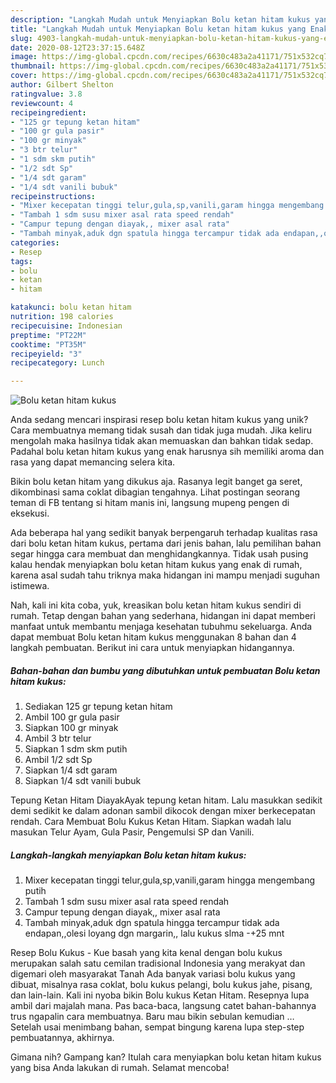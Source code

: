```yaml
---
description: "Langkah Mudah untuk Menyiapkan Bolu ketan hitam kukus yang Enak"
title: "Langkah Mudah untuk Menyiapkan Bolu ketan hitam kukus yang Enak"
slug: 4903-langkah-mudah-untuk-menyiapkan-bolu-ketan-hitam-kukus-yang-enak
date: 2020-08-12T23:37:15.648Z
image: https://img-global.cpcdn.com/recipes/6630c483a2a41171/751x532cq70/bolu-ketan-hitam-kukus-foto-resep-utama.jpg
thumbnail: https://img-global.cpcdn.com/recipes/6630c483a2a41171/751x532cq70/bolu-ketan-hitam-kukus-foto-resep-utama.jpg
cover: https://img-global.cpcdn.com/recipes/6630c483a2a41171/751x532cq70/bolu-ketan-hitam-kukus-foto-resep-utama.jpg
author: Gilbert Shelton
ratingvalue: 3.8
reviewcount: 4
recipeingredient:
- "125 gr tepung ketan hitam"
- "100 gr gula pasir"
- "100 gr minyak"
- "3 btr telur"
- "1 sdm skm putih"
- "1/2 sdt Sp"
- "1/4 sdt garam"
- "1/4 sdt vanili bubuk"
recipeinstructions:
- "Mixer kecepatan tinggi telur,gula,sp,vanili,garam hingga mengembang putih"
- "Tambah 1 sdm susu mixer asal rata speed rendah"
- "Campur tepung dengan diayak,, mixer asal rata"
- "Tambah minyak,aduk dgn spatula hingga tercampur tidak ada endapan,,olesi loyang dgn margarin,, lalu kukus slma -+25 mnt"
categories:
- Resep
tags:
- bolu
- ketan
- hitam

katakunci: bolu ketan hitam 
nutrition: 198 calories
recipecuisine: Indonesian
preptime: "PT22M"
cooktime: "PT35M"
recipeyield: "3"
recipecategory: Lunch

---
```



![Bolu ketan hitam kukus](https://img-global.cpcdn.com/recipes/6630c483a2a41171/751x532cq70/bolu-ketan-hitam-kukus-foto-resep-utama.jpg)

Anda sedang mencari inspirasi resep bolu ketan hitam kukus yang unik? Cara membuatnya memang tidak susah dan tidak juga mudah. Jika keliru mengolah maka hasilnya tidak akan memuaskan dan bahkan tidak sedap. Padahal bolu ketan hitam kukus yang enak harusnya sih memiliki aroma dan rasa yang dapat memancing selera kita.

Bikin bolu ketan hitam yang dikukus aja. Rasanya legit banget ga seret, dikombinasi sama coklat dibagian tengahnya. Lihat postingan seorang teman di FB tentang si hitam manis ini, langsung mupeng pengen di eksekusi.

Ada beberapa hal yang sedikit banyak berpengaruh terhadap kualitas rasa dari bolu ketan hitam kukus, pertama dari jenis bahan, lalu pemilihan bahan segar hingga cara membuat dan menghidangkannya. Tidak usah pusing kalau hendak menyiapkan bolu ketan hitam kukus yang enak di rumah, karena asal sudah tahu triknya maka hidangan ini mampu menjadi suguhan istimewa.


Nah, kali ini kita coba, yuk, kreasikan bolu ketan hitam kukus sendiri di rumah. Tetap dengan bahan yang sederhana, hidangan ini dapat memberi manfaat untuk membantu menjaga kesehatan tubuhmu sekeluarga. Anda dapat membuat Bolu ketan hitam kukus menggunakan 8 bahan dan 4 langkah pembuatan. Berikut ini cara untuk menyiapkan hidangannya.

<!--inarticleads1-->

##### Bahan-bahan dan bumbu yang dibutuhkan untuk pembuatan Bolu ketan hitam kukus:

1. Sediakan 125 gr tepung ketan hitam
1. Ambil 100 gr gula pasir
1. Siapkan 100 gr minyak
1. Ambil 3 btr telur
1. Siapkan 1 sdm skm putih
1. Ambil 1/2 sdt Sp
1. Siapkan 1/4 sdt garam
1. Siapkan 1/4 sdt vanili bubuk


Tepung Ketan Hitam DiayakAyak tepung ketan hitam. Lalu masukkan sedikit demi sedikit ke dalam adonan sambil dikocok dengan mixer berkecepatan rendah. Cara Membuat Bolu Kukus Ketan Hitam. Siapkan wadah lalu masukan Telur Ayam, Gula Pasir, Pengemulsi SP dan Vanili. 

<!--inarticleads2-->

##### Langkah-langkah menyiapkan Bolu ketan hitam kukus:

1. Mixer kecepatan tinggi telur,gula,sp,vanili,garam hingga mengembang putih
1. Tambah 1 sdm susu mixer asal rata speed rendah
1. Campur tepung dengan diayak,, mixer asal rata
1. Tambah minyak,aduk dgn spatula hingga tercampur tidak ada endapan,,olesi loyang dgn margarin,, lalu kukus slma -+25 mnt


Resep Bolu Kukus - Kue basah yang kita kenal dengan bolu kukus merupakan salah satu cemilan tradisional Indonesia yang merakyat dan digemari oleh masyarakat Tanah Ada banyak variasi bolu kukus yang dibuat, misalnya rasa coklat, bolu kukus pelangi, bolu kukus jahe, pisang, dan lain-lain. Kali ini nyoba bikin Bolu kukus Ketan Hitam. Resepnya lupa ambil dari majalah mana. Pas baca-baca, langsung catet bahan-bahannya trus ngapalin cara membuatnya. Baru mau bikin sebulan kemudian … Setelah usai menimbang bahan, sempat bingung karena lupa step-step pembuatannya, akhirnya. 

Gimana nih? Gampang kan? Itulah cara menyiapkan bolu ketan hitam kukus yang bisa Anda lakukan di rumah. Selamat mencoba!
